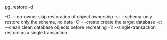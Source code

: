 pg_restore -d <dbname>  <backup-file-path>

-O: --no-owner      skip restoration of object ownership
-s: --schema-only   restore only the schema, no data
-C: --create        create the target database 
-c: --clean         clean database objects before recreating
-1: --single-transaction  restore as a single transaction
